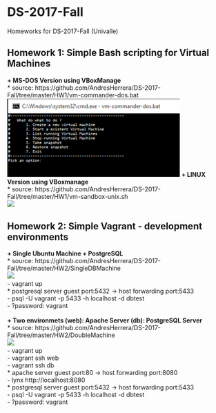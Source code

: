 # DS-2017-Fall
Homeworks for DS-2017-Fall (Univalle)

<h2><b>Homework 1: Simple Bash scripting for Virtual Machines</b></h2>
<b>+ MS-DOS Version using VBoxManage</b>
<br>
* source: https://github.com/AndresHerrera/DS-2017-Fall/tree/master/HW1/vm-commander-dos.bat
<img src="HW1/snap1.png" width="400"/>
<b>+ LINUX Version using VBoxmanage</b><br>
* source: https://github.com/AndresHerrera/DS-2017-Fall/tree/master/HW1/vm-sandbox-unix.sh<br>
<a href="https://asciinema.org/a/CK8jAoCh3obyAugtv5CQSMeWH" target="_blank"><img src="https://asciinema.org/a/CK8jAoCh3obyAugtv5CQSMeWH.png" width="400"/></a>
<br>
<h2><b>Homework 2: Simple Vagrant - development environments</b></h2> 
<b>+ Single Ubuntu Machine + PostgreSQL </b>
<br>
* source: https://github.com/AndresHerrera/DS-2017-Fall/tree/master/HW2/SingleDBMachine
<br>
<a href="https://asciinema.org/a/3fT2Fy5xEwd4LdAEcpZj4rqdM" target="_blank"><img src="https://asciinema.org/a/3fT2Fy5xEwd4LdAEcpZj4rqdM.png" width="400" /></a>
<br> 
- vagrant up <br> 
* postgresql server guest port:5432 -> host forwarding port:5433 <br>
- psql -U vagrant -p 5433 -h localhost -d dbtest <br>
- ?password: vagrant <br>
<br>
<b> + Two environmets (web): Apache Server (db): PostgreSQL Server </b>
<br> 
* source: https://github.com/AndresHerrera/DS-2017-Fall/tree/master/HW2/DoubleMachine
<br>
<a href="https://asciinema.org/a/bHplww56WxWXnRHvYd80aV4sq" target="_blank"><img src="https://asciinema.org/a/bHplww56WxWXnRHvYd80aV4sq.png" width="400"/></a>
<br>
- vagrant up <br>
- vagrant ssh web <br> 
- vagrant ssh db <br>
* apache server guest port:80 -> host forwarding port:8080 <br>
- lynx http://localhost:8080 <br>
* postgresql server guest port:5432 -> host forwarding port:5433 <br>
- psql -U vagrant -p 5433 -h localhost -d dbtest <br>
- ?password: vagrant <br>
<br>


